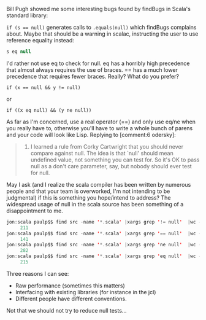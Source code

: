 Bill Pugh showed me some interesting bugs found by findBugs in Scala's standard library:

`if (s == null)` generates calls to `.equals(null)` which findBugs complains about. Maybe that should be a warning in scalac, instructing the user to use reference equality instead:

```scala
s eq null
```
I'd rather not use eq to check for null. eq has a horribly high precedence that almost always requires the use of braces. == has a much lower precedence that requires fewer braces.
Really? What do you prefer?

`if (x == null && y != null) `

or

`if ((x eq null) && (y ne null))`

As far as I'm concerned, use a real operator (==) and only use eq/ne when you really have to, otherwise you'll have to write a whole bunch of parens and your code will look like Lisp.
Replying to [comment:6 odersky]: 
> 1) I learned a rule from Corky Cartwright that you should never compare against null. The idea is that `null' should mean undefined value, not something you can test for. So it's OK to pass null as a don't care parameter, say, but nobody should ever test for null.

May I ask (and I realize the scala compiler has been written by numerous people and that your team is overworked, I'm not intending to be judgmental) if this is something you hope/intend to address? The widespread usage of null in the scala source has been something of a disappointment to me.
```scala
jon:scala paulp$$ find src -name '*.scala' |xargs grep '!= null'  |wc -l
     211
jon:scala paulp$$ find src -name '*.scala' |xargs grep '== null'  |wc -l
     141
jon:scala paulp$$ find src -name '*.scala' |xargs grep 'ne null'  |wc -l
     282
jon:scala paulp$$ find src -name '*.scala' |xargs grep 'eq null'  |wc -l
     215
```
Three reasons I can see:

- Raw performance (sometimes this matters)
- Interfacing with existing libraries (for instance in the jcl)
- Different people have different conventions. 

Not that we should not try to reduce null tests...

